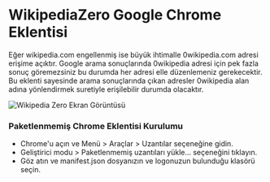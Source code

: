 # WikipediaZero Google Chrome Eklentisi

Eğer wikipedia.com engellenmiş ise büyük ihtimalle 0wikipedia.com adresi erişime açıktır. Google arama sonuçlarında 0wikipedia adresi için pek fazla sonuç göremezsiniz bu durumda her adresi elle düzenlemeniz gerekecektir. Bu eklenti sayesinde arama sonuçlarında çıkan adresler  0wikipedia alan adına yönlendirmek suretiyle erişilebilir durumda olacaktır. 

![Wikipedia Zero Ekran Görüntüsü](https://media.giphy.com/media/3o7bufrz5wHumRsHYs/giphy.gif)


### Paketlenmemiş Chrome Eklentisi Kurulumu

 - Chrome'u açın ve Menü > Araçlar > Uzantılar seçeneğine gidin.
 - Geliştirici modu > Paketlenmemiş uzantıları yükle... seçeneğini tıklayın.
 - Göz atın ve manifest.json dosyanızın ve logonuzun bulunduğu klasörü seçin.
